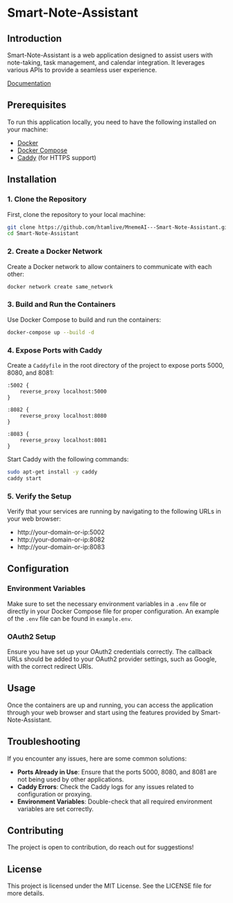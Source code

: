 # Smart-Note-Assistant

## Introduction

Smart-Note-Assistant is a web application designed to assist users with note-taking, task management, and calendar integration. It leverages various APIs to provide a seamless user experience.

[Documentation](https://docs.google.com/document/d/1s-PCBP9Gy_LqdBJMIXq9yLylK9HWw8iIbncAuSw35Eo/edit?usp=sharing)

## Prerequisites

To run this application locally, you need to have the following installed on your machine:

- [Docker](https://docs.docker.com/get-docker/)
- [Docker Compose](https://docs.docker.com/compose/install/)
- [Caddy](https://caddyserver.com/docs/install) (for HTTPS support)

## Installation

### 1. Clone the Repository

First, clone the repository to your local machine:

```sh
git clone https://github.com/htamlive/MnemeAI---Smart-Note-Assistant.git
cd Smart-Note-Assistant
```

### 2. Create a Docker Network

Create a Docker network to allow containers to communicate with each other:

```sh
docker network create same_network
```

### 3. Build and Run the Containers

Use Docker Compose to build and run the containers:

```sh
docker-compose up --build -d
```

### 4. Expose Ports with Caddy

Create a `Caddyfile` in the root directory of the project to expose ports 5000, 8080, and 8081:

```Caddyfile
:5002 {
    reverse_proxy localhost:5000
}

:8082 {
    reverse_proxy localhost:8080
}

:8083 {
    reverse_proxy localhost:8081
}
```

Start Caddy with the following commands:

```sh
sudo apt-get install -y caddy
caddy start
```

### 5. Verify the Setup

Verify that your services are running by navigating to the following URLs in your web browser:

- http://your-domain-or-ip:5002
- http://your-domain-or-ip:8082
- http://your-domain-or-ip:8083

## Configuration

### Environment Variables

Make sure to set the necessary environment variables in a `.env` file or directly in your Docker Compose file for proper configuration. An example of the `.env` file can be found in `example.env`.


### OAuth2 Setup

Ensure you have set up your OAuth2 credentials correctly. The callback URLs should be added to your OAuth2 provider settings, such as Google, with the correct redirect URIs.

## Usage

Once the containers are up and running, you can access the application through your web browser and start using the features provided by Smart-Note-Assistant.

## Troubleshooting

If you encounter any issues, here are some common solutions:

- **Ports Already in Use**: Ensure that the ports 5000, 8080, and 8081 are not being used by other applications.
- **Caddy Errors**: Check the Caddy logs for any issues related to configuration or proxying.
- **Environment Variables**: Double-check that all required environment variables are set correctly.

## Contributing

The project is open to contribution, do reach out for suggestions!

## License

This project is licensed under the MIT License. See the LICENSE file for more details.
